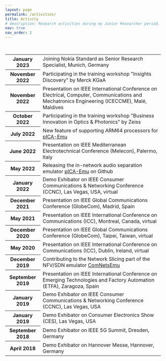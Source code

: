 ```yaml
---
layout: page
permalink: /activities/
title: Activity
# description: Research activities during my Junior Researcher period.
nav: true
nav_order: 3
---
```


<br>
<div class="news">
<div class="table-responsive">
    <table class="table table-sm table-borderless">
      <tr>
        <th scope="row">January 2023</th>
        <td>Joining Nokia Standard as Senior Research Specialist, Munich, Germany</td>
      </tr>
      <tr>
        <th scope="row">November 2022</th>
        <td>Participating in the training workshop "Insights Discovery" by Merck KGaA</td>
      </tr>
      <tr>
        <th scope="row">November 2022</th>
        <td>Presentation on IEEE International Conference on Electrical, Computer, Communications and Mechatronics Engineering (ICECCME), Malé, Maldives</td>
      </tr>
      <tr>
        <th scope="row">October 2022</th>
        <td>Participating in the training workshop "Business Innovation in Optics & Photonics" by Zeiss</td>
      </tr>
      <tr>
        <th scope="row">July 2022</th>
        <td>New feature of supporting ARM64 processors for <a href="https://github.com/Huanzhuo/pICA-emu">pICA-Emu</a></td>
      </tr>
      <tr>
        <th scope="row">June 2022</th>
        <td>Presentation on IEEE Mediterranean Electrotechnical Conference (Melecon), Palermo, Italy</td>
      </tr>
      <tr>
        <th scope="row">May 2022</th>
        <td>Releasing the in-network audio separation emulator <a href="https://github.com/Huanzhuo/pICA-emu">pICA-Emu</a> on Github</td>
      </tr>
      <tr>
        <th scope="row">January 2022</th>
        <td>Demo Exhibator on IEEE Consumer Communications & Networking Conference (CCNC), Las Vegas, USA, virtual</td>
      </tr>
      <tr>
        <th scope="row">December 2021</th>
        <td>Presentation on IEEE Global Communications Conference (GlobeCom), Madrid, Spain</td>
      </tr>
      <tr>
        <th scope="row">May 2021</th>
        <td>Presentation on IEEE International Conference on Communications (ICC), Montreal, Canada, virtual</td>
      </tr>
      <tr>
        <th scope="row">December 2020</th>
        <td>Presentation on IEEE Global Communications Conference (GlobeCom), Taipei, Taiwan, virtual</td>
      </tr>
      <tr>
        <th scope="row">May 2020</th>
        <td>Presentation on IEEE International Conference on Communications (ICC), Dublin, Ireland, virtual</td>
      </tr>
      <tr>
        <th scope="row">December 2019</th>
        <td>Contributing to the Network Slicing part of the NFV/SDN emulator <a href="https://stevelorenz.github.io/comnetsemu/">ComNetsEmu</a></td>
      </tr>
      <tr>
        <th scope="row">September 2019</th>
        <td>Presentation on IEEE International Conference on Emerging Technologies and Factory Automation (ETFA), Zaragoza, Spain</td>
      </tr>
      <tr>
        <th scope="row">January 2019</th>
        <td>Demo Exhibator on IEEE Consumer Communications & Networking Conference (CCNC), Las Vegas, USA</td>
      </tr>
      <tr>
        <th scope="row">January 2019</th>
        <td>Demo Exhibator on Consumer Electronics Show (CES), Las Vegas, USA</td>
      </tr>
      <tr>
        <th scope="row">September 2018</th>
        <td>Demo Exhibator on IEEE 5G Summit, Dresden, Germany</td>
      </tr>
      <tr>
        <th scope="row">April 2018</th>
        <td>Demo Exhibator on Hannover Messe, Hannover, Germany</td>
      </tr>
    </table>
  </div>
</div>